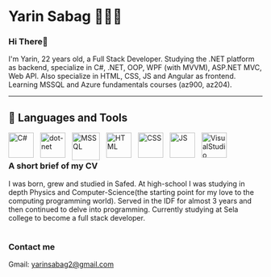 # Yarin Sabag 👨🏽‍💻
### Hi There👋
I'm Yarin, 22 years old, a Full Stack Developer.
Studying the .NET platform as backend, specialize in C#, .NET, OOP, WPF (with MVVM), ASP.NET MVC, Web API.
Also specialize in HTML, CSS, JS and Angular as frontend.
Learning MSSQL and Azure fundamentals courses (az900, az204).

---


## 🧰 Languages and Tools
<img align="left" alt="C#" width="50px" title="C#" style="padding-right:10px;" src="https://cdn.jsdelivr.net/gh/devicons/devicon/icons/csharp/csharp-original.svg"/>
<img align="left" alt="dot-net" width="50px" title="dot-net" style="padding-right:10px;" src="https://cdn.jsdelivr.net/gh/devicons/devicon/icons/dot-net/dot-net-original-wordmark.svg"/>
<img align="left" alt="MSSQL" width="55px" title="MS SQL" style="padding-right:10px;" src="https://cdn.jsdelivr.net/gh/devicons/devicon/icons/microsoftsqlserver/microsoftsqlserver-plain-wordmark.svg" />
<img align="left" alt="HTML" width="50px" title="HTML" style="padding-right:10px;" src="https://cdn.jsdelivr.net/gh/devicons/devicon/icons/html5/html5-original.svg" />
<img align="left" alt="CSS" width="50px" title="CSS" style="padding-right:10px;" src="https://cdn.jsdelivr.net/gh/devicons/devicon/icons/css3/css3-original.svg" />
<img align="left" alt="JS" width="50px" title="JavaScript" style="padding-right:10px;" src="https://cdn.jsdelivr.net/gh/devicons/devicon/icons/javascript/javascript-original.svg" />
<img align="left" alt="VisualStudio" width="50px" title="Visual Studio" style="padding-right:10px;" src="https://cdn.jsdelivr.net/gh/devicons/devicon/icons/visualstudio/visualstudio-plain.svg" />
          
<br />

#

### A short brief of my CV
I was born, grew and studied in Safed. At high-school I was studying in depth Physics and Computer-Science(the starting point for my love to the computing programming world).
Served in the IDF for almost 3 years and then continued to delve into programming. Currently studying at Sela college to become a full stack developer.

#

### Contact me
Gmail: <a href="yarinsabag2@gmail.com">yarinsabag2@gmail.com</a>
<br />
<!-- LinkedIn: <a href="www.linkedin.com/in/yarin-sabag-465934254">LinkedIn account</a> -->

<!--
**Yarins2000/Yarins2000** is a ✨ _special_ ✨ repository because its `README.md` (this file) appears on your GitHub profile.

Here are some ideas to get you started:

- 🔭 I’m currently working on ...
- 🌱 I’m currently learning ...
- 👯 I’m looking to collaborate on ...
- 🤔 I’m looking for help with ...
- 💬 Ask me about ...
- 📫 How to reach me: ...
- 😄 Pronouns: ...
- ⚡ Fun fact: ...
-->
